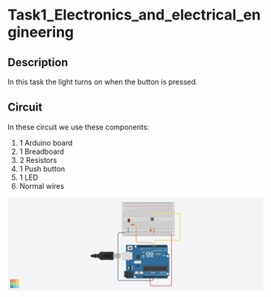 # Task1_Electronics_and_electrical_engineering
## **Description**
In this task the light turns on when the button is pressed.

## **Circuit**
In these circuit we use these components:
1. 1 Arduino board
1. 1 Breadboard 
1. 2 Resistors 
1. 1 Push button
1. 1 LED
1. Normal wires

![picture](task1_electronics_engineering_CIRCUIT.png)





